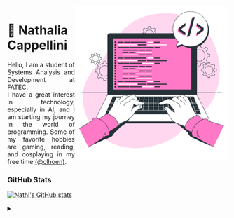 <img align="right" alt="Work illustrations by Storyset - www.freepik.com" height="350" src="/assets/img/vector-dev.png">

# 🌸 Nathalia Cappellini 

<p align="justify">Hello, I am a student of Systems Analysis and Development at FATEC. <br> I have a great interest in technology, especially in AI, and I am starting my journey in the world of programming. Some of my favorite hobbies are gaming, reading, and cosplaying in my free time <a href="https://www.instagram.com/clhoen/">(@clhoen)</a>.</p>

### GitHub Stats 

[![Nathi's GitHub stats](https://github-readme-stats.vercel.app/api?username=nathaliacappellini&theme=dracula&hide_title=true&show_icons=true&include_all_commits=true&count_private=true&line_height=25&hide=issues&border_radius=3)](https://github.com/nathaliacappellini)

<!--### Most Used Languages

[![Top Langs](https://github-readme-stats.vercel.app/api/top-langs/?username=nathaliacappellini&theme=dracula&hide_title=true&layout=compact)](https://github.com/nathaliacappellini)-->

<!-- [![](https://visitcount.itsvg.in/api?id=nathaliacappellini&icon=7&color=5&style=for-the-badge)](https://visitcount.itsvg.in)-->

<details align="left">
  <summary></summary> 
 
  - 💟 GitHub Stats by <a href="https://github.com/anuraghazra/github-readme-stats">anuraghazra</a>

</details>
